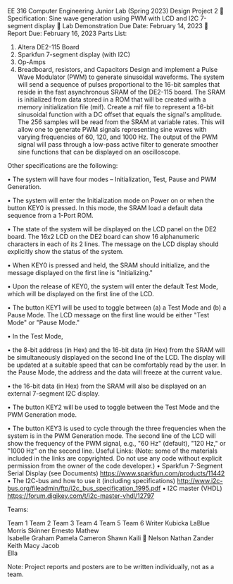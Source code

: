 EE 316 Computer Engineering Junior Lab (Spring 2023)
Design Project 2
	Specification:  Sine wave generation using PWM with LCD and I2C 7-segment display
	Lab Demonstration Due Date:  	February 14, 2023 
	Report Due: 				February 16, 2023
Parts List:       
1.	Altera DE2-115  Board 
2.	Sparkfun 7-segment display (with I2C)
3.	Op-Amps
4.	Breadboard, resistors, and Capacitors
Design and implement a Pulse Wave Modulator (PWM) to generate sinusoidal waveforms. The system will send a sequence of pulses proportional to the 16-bit samples that reside in the fast asynchronous SRAM of the DE2-115 board. The SRAM is initialized from data stored in a ROM that will be created with a memory initialization file (mif). Create a mif file to represent a 16-bit sinusoidal function with a DC offset that equals the signal's amplitude.
The 256 samples will be read from the SRAM at variable rates. This will allow one to generate PWM signals representing sine waves with varying frequencies of 60, 120, and 1000 Hz. The output of the PWM signal will pass through a low-pass active filter to generate smoother sine functions that can be displayed on an oscilloscope.

Other specifications are the following:

•	The system will have four modes – Initialization, Test, Pause and PWM Generation.  

•	The system will enter the Initialization mode on Power on or when the button KEY0 is pressed. In this mode, the SRAM load a default data sequence from a 1-Port ROM. 

•	The state of the system will be displayed on the LCD panel on the DE2 board. The 16x2 LCD on the DE2 board can show 16 alphanumeric characters in each of its 2 lines. The message on the LCD display should explicitly show the status of the system. 

•	When KEY0 is pressed and held, the SRAM should initialize, and the message displayed on the first line is "Initializing." 

•	Upon the release of KEY0, the system will enter the default Test Mode, which will be displayed on the first line of the LCD.

•	The button KEY1 will be used to toggle between (a) a Test Mode and (b) a Pause Mode. The LCD message on the first line would be either "Test Mode" or "Pause Mode." 

•	In the Test Mode, 

•	the 8-bit address (in Hex) and the 16-bit data (in Hex) from the SRAM will be simultaneously displayed on the second line of the LCD. The display will be updated at a suitable speed that can be comfortably read by the user. In the Pause Mode, the address and the data will freeze at the current value.

•	the 16-bit data (in Hex) from the SRAM will also be displayed on an external 7-segment I2C display.

•	The button KEY2 will be used to toggle between the Test Mode and the PWM Generation mode.

•	The button KEY3 is used to cycle through the three frequencies when the system is in the PWM Generation mode. The second line of the LCD will show the frequency of the PWM signal, e.g., "60 Hz" (default), "120 Hz," or "1000 Hz" on the second line.
Useful Links: (Note: some of the materials included in the links are copyrighted. Do not use any code without explicit permission from the owner of the code developer.)
•	Sparkfun 7-Segment Serial Display (see Documents)
https://www.sparkfun.com/products/11442
•	The I2C-bus and how to use it (including specifications)
http://www.i2c-bus.org/fileadmin/ftp/i2c_bus_specification_1995.pdf
•	I2C master (VHDL) 
https://forum.digikey.com/t/i2c-master-vhdl/12797

Teams:

Team 1	  Team 2	Team 3	Team 4	Team 5	Team 6	Writer
Kubicka	  LaBlue	Morris	Skinner	Ernesto	Mathew	 
Isabelle	Graham	Pamela	Cameron	Shawn	  Kaili	
Nelson	  Nathan	Zander	Keith	  Macy	  Jacob	 
 	 	 	            Ella	 		 
 

 Note: Project reports and posters are to be written individually, not as a team. 
